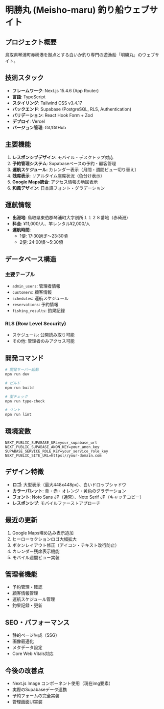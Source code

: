 # 明勝丸 (Meisho-maru) 釣り船ウェブサイト

## プロジェクト概要
鳥取県琴浦町赤碕港を拠点とする白いか釣り専門の遊漁船「明勝丸」のウェブサイト。

## 技術スタック
- **フレームワーク**: Next.js 15.4.6 (App Router)
- **言語**: TypeScript
- **スタイリング**: Tailwind CSS v3.4.17
- **バックエンド**: Supabase (PostgreSQL, RLS, Authentication)
- **バリデーション**: React Hook Form + Zod
- **デプロイ**: Vercel
- **バージョン管理**: Git/GitHub

## 主要機能
1. **レスポンシブデザイン**: モバイル・デスクトップ対応
2. **予約管理システム**: Supabaseベースの予約・顧客管理
3. **運航スケジュール**: カレンダー表示（月間・週間ビュー切り替え）
4. **残席表示**: リアルタイム座席状況（色分け表示）
5. **Google Maps統合**: アクセス情報の地図表示
6. **和風デザイン**: 日本語フォント・グラデーション

## 運航情報
- **出港地**: 鳥取県東伯郡琴浦町大字別所１１２８番地（赤碕港）
- **料金**: ¥11,000/人、竿レンタル¥2,000/人
- **運航時間**:
  - 1便: 17:30過ぎ～23:30頃
  - 2便: 24:00頃～5:30頃

## データベース構造
### 主要テーブル
- `admin_users`: 管理者情報
- `customers`: 顧客情報
- `schedules`: 運航スケジュール
- `reservations`: 予約情報
- `fishing_results`: 釣果記録

### RLS (Row Level Security)
- スケジュール: 公開読み取り可能
- その他: 管理者のみアクセス可能

## 開発コマンド
```bash
# 開発サーバー起動
npm run dev

# ビルド
npm run build

# 型チェック
npm run type-check

# リント
npm run lint
```

## 環境変数
```
NEXT_PUBLIC_SUPABASE_URL=your_supabase_url
NEXT_PUBLIC_SUPABASE_ANON_KEY=your_anon_key
SUPABASE_SERVICE_ROLE_KEY=your_service_role_key
NEXT_PUBLIC_SITE_URL=https://your-domain.com
```

## デザイン特徴
- **ロゴ**: 大型表示（最大448x448px）、白いドロップシャドウ
- **カラーパレット**: 青・赤・オレンジ・黄色のグラデーション
- **フォント**: Noto Sans JP（通常）、Noto Serif JP（キャッチコピー）
- **レスポンシブ**: モバイルファーストアプローチ

## 最近の更新
1. Google Maps埋め込み表示追加
2. ヒーローセクションロゴ大幅拡大
3. ボタンレイアウト修正（アイコン・テキスト改行防止）
4. カレンダー残席表示機能
5. モバイル週間ビュー実装

## 管理者機能
- 予約管理・確認
- 顧客情報管理  
- 運航スケジュール管理
- 釣果記録・更新

## SEO・パフォーマンス
- 静的ページ生成（SSG）
- 画像最適化
- メタデータ設定
- Core Web Vitals対応

## 今後の改善点
- Next.js Image コンポーネント使用（現在img要素）
- 実際のSupabaseデータ連携
- 予約フォームの完全実装
- 管理画面UI実装